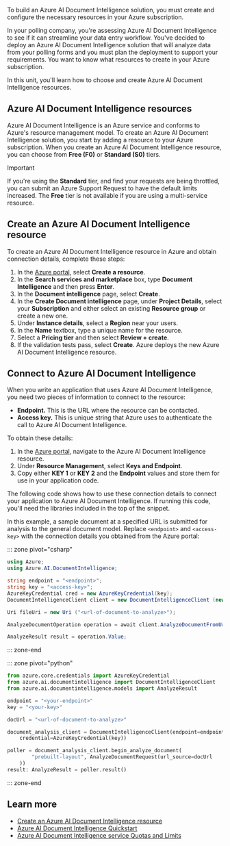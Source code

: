 To build an Azure AI Document Intelligence solution, you must create and configure the necessary resources in your Azure subscription.

In your polling company, you're assessing Azure AI Document Intelligence to see if it can streamline your data entry workflow. You've decided to deploy an Azure AI Document Intelligence solution that will analyze data from your polling forms and you must plan the deployment to support your requirements. You want to know what resources to create in your Azure subscription.

In this unit, you'll learn how to choose and create Azure AI Document Intelligence resources.

## Azure AI Document Intelligence resources

Azure AI Document Intelligence is an Azure service and conforms to Azure's resource management model. To create an Azure AI Document Intelligence solution, you start by adding a resource to your Azure subscription. When you create an Azure AI Document Intelligence resource, you can choose from **Free (F0)** or **Standard (S0)** tiers.

> [!IMPORTANT]
> If you're using the **Standard** tier, and find your requests are being throttled, you can submit an Azure Support Request to have the default limits increased. The **Free** tier is not available if you are using a multi-service resource.

## Create an Azure AI Document Intelligence resource

To create an Azure AI Document Intelligence resource in Azure and obtain connection details, complete these steps:

1. In the [Azure portal](https://portal.azure.com/#home), select **Create a resource**.
1. In the **Search services and marketplace** box, type **Document Intelligence** and then press **Enter**.
1. In the **Document intelligence** page, select **Create**. 
1. In the **Create Document intelligence** page, under **Project Details**, select your **Subscription** and either select an existing **Resource group** or create a new one.
1. Under **Instance details**, select a **Region** near your users.
1. In the **Name** textbox, type a unique name for the resource.
1. Select a **Pricing tier** and then select **Review + create**.
1. If the validation tests pass, select **Create**. Azure deploys the new Azure AI Document Intelligence resource.

## Connect to Azure AI Document Intelligence

When you write an application that uses Azure AI Document Intelligence, you need two pieces of information to connect to the resource:

- **Endpoint.** This is the URL where the resource can be contacted.
- **Access key.** This is unique string that Azure uses to authenticate the call to Azure AI Document Intelligence.

To obtain these details:

1. In the [Azure portal](https://portal.azure.com/#home), navigate to the Azure AI Document Intelligence resource.
1. Under **Resource Management**, select **Keys and Endpoint**.
1. Copy either **KEY 1** or **KEY 2** and the **Endpoint** values and store them for use in your application code.

The following code shows how to use these connection details to connect your application to Azure AI Document Intelligence. If running this code, you'll need the libraries included in the top of the snippet.

In this example, a sample document at a specified URL is submitted for analysis to the general document model. Replace `<endpoint>` and `<access-key>` with the connection details you obtained from the Azure portal:

::: zone pivot="csharp"

``` csharp
using Azure;
using Azure.AI.DocumentIntelligence;

string endpoint = "<endpoint>";
string key = "<access-key>";
AzureKeyCredential cred = new AzureKeyCredential(key);
DocumentIntelligenceClient client = new DocumentIntelligenceClient (new Uri(endpoint), cred);

Uri fileUri = new Uri ("<url-of-document-to-analyze>");

AnalyzeDocumentOperation operation = await client.AnalyzeDocumentFromUriAsync(WaitUntil.Completed, "prebuilt-layout", fileUri);

AnalyzeResult result = operation.Value;
```

::: zone-end

::: zone pivot="python"

```python
from azure.core.credentials import AzureKeyCredential
from azure.ai.documentintelligence import DocumentIntelligenceClient
from azure.ai.documentintelligence.models import AnalyzeResult

endpoint = "<your-endpoint>"
key = "<your-key>"

docUrl = "<url-of-document-to-analyze>"

document_analysis_client = DocumentIntelligenceClient(endpoint=endpoint, 
    credential=AzureKeyCredential(key))

poller = document_analysis_client.begin_analyze_document(
        "prebuilt-layout", AnalyzeDocumentRequest(url_source=docUrl
    ))
result: AnalyzeResult = poller.result()
```

::: zone-end

## Learn more

- [Create an Azure AI Document Intelligence resource](/azure/ai-services/document-intelligence/create-document-intelligence-resource)
- [Azure AI Document Intelligence Quickstart](/azure/ai-services/document-intelligence/quickstarts/get-started-sdks-rest-api)
- [Azure AI Document Intelligence service Quotas and Limits](/azure/ai-services/document-intelligence/service-limits)

